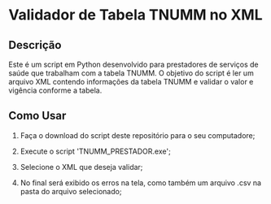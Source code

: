 # Validador de Tabela TNUMM no XML

## Descrição

Este é um script em Python desenvolvido para prestadores de serviços de saúde que trabalham com a tabela TNUMM.
O objetivo do script é ler um arquivo XML contendo informações da tabela TNUMM e validar o valor e vigência conforme a tabela.

## Como Usar

1. Faça o download do script deste repositório para o seu computadore;

2. Execute o script 'TNUMM_PRESTADOR.exe';

3. Selecione o XML que deseja validar;

4. No final será exibido os erros na tela, como também um arquivo .csv na pasta do arquivo selecionado;



